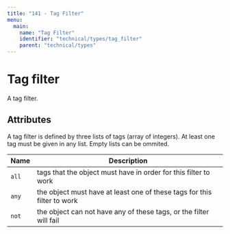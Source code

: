 ```yaml
---
title: "141 - Tag Filter"
menu:
  main:
    name: "Tag Filter"
    identifier: "technical/types/tag_filter"
    parent: "technical/types"
---
```

# Tag filter

A tag filter.

## Attributes

A tag filter is defined by three lists of tags (array of integers). At least one tag must be given in any list. Empty
lists can be ommited.

| Name  | Description |
|-------|-------------|
| `all` | tags that the object must have in order for this filter to work |
| `any` | the object must have at least one of these tags for this filter to work |
| `not` | the object can not have any of these tags, or the filter will fail |

